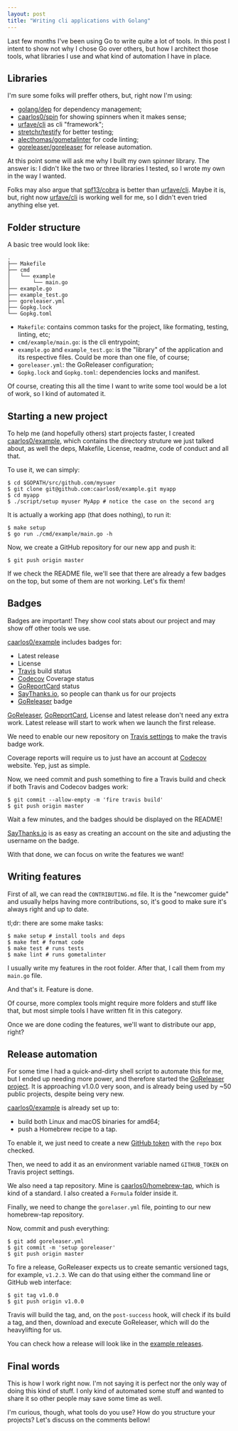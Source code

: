 ```yaml
---
layout: post
title: "Writing cli applications with Golang"
---
```


Last few months I've been using Go to write quite a lot of tools. In this post
I intent to show not why I chose Go over others, but how I architect
those tools, what libraries I use and what kind of automation I have in place.

## Libraries

I'm sure some folks will preffer others, but, right now I'm using:

- [golang/dep] for dependency management;
- [caarlos0/spin] for showing spinners when it makes sense;
- [urfave/cli] as cli "framework";
- [stretchr/testify] for better testing;
- [alecthomas/gometalinter] for code linting;
- [goreleaser/goreleaser] for release automation.

At this point some will ask me why I built my own spinner library. The
answer is: I didn't like the two or three libraries I tested, so I wrote
my own in the way I wanted.

Folks may also argue that [spf13/cobra] is better than [urfave/cli].
Maybe it is, but, right now [urfave/cli] is working well for me, so
I didn't even tried anything else yet.

## Folder structure

A basic tree would look like:

```
.
├── Makefile
├── cmd
│   └── example
│       └── main.go
├── example.go
├── example_test.go
├── goreleaser.yml
├── Gopkg.lock
└── Gopkg.toml
```

- `Makefile`: contains common tasks for the project, like formating, testing,
linting, etc;
- `cmd/example/main.go`: is the cli entrypoint;
- `example.go` and `example_test.go`: is the "library" of the application and
its respective files. Could be more than one file, of course;
- `goreleaser.yml`: the GoReleaser configuration;
- `Gopkg.lock` and `Gopkg.toml`: dependencies locks and manifest.

Of course, creating this all the time I want to write some tool would be
a lot of work, so I kind of automated it.

## Starting a new project

To help me (and hopefully others) start projects faster, I created
[caarlos0/example], which contains the directory struture we just talked about,
as well the deps, Makefile, License, readme, code of conduct and all that.

To use it, we can simply:

```console
$ cd $GOPATH/src/github.com/mysuer
$ git clone git@github.com:caarlos0/example.git myapp
$ cd myapp
$ ./script/setup myuser MyApp # notice the case on the second arg
```

It is actually a working app (that does nothing), to run it:

```console
$ make setup
$ go run ./cmd/example/main.go -h
```

Now, we create a GitHub repository for our new app and push it:

```console
$ git push origin master
```

If we check the README file, we'll see that there are already a few
badges on the top, but some of them are not working. Let's fix them!

## Badges

Badges are important! They show cool stats about our project and
may show off other tools we use.

[caarlos0/example] includes badges for:

- Latest release
- License
- [Travis] build status
- [Codecov] Coverage status
- [GoReportCard] status
- [SayThanks.io], so people can thank us for our projects
- [GoReleaser] badge

[GoReleaser], [GoReportCard], License and latest release don't need any extra work.
Latest release will start to work when we launch the first release.

We need to enable our new repository on
[Travis settings](https://travis-ci.org/profile/) to make the travis badge work.

Coverage reports will require us to just have an account at [Codecov] website.
Yep, just as simple.

Now, we need commit and push something to fire a Travis build and check
if both Travis and Codecov badges work:

```console
$ git commit --allow-empty -m 'fire travis build'
$ git push origin master
```

Wait a few minutes, and the badges should be displayed on the README!

[SayThanks.io] is as easy as creating an account on the site and adjusting
the username on the badge.

With that done, we can focus on write the features we want!

## Writing features

First of all, we can read the `CONTRIBUTING.md` file.
It is the "newcomer guide" and usually helps having more contributions,
so, it's good to make sure it's always right and up to date.

tl;dr: there are some make tasks:

```console
$ make setup # install tools and deps
$ make fmt # format code
$ make test # runs tests
$ make lint # runs gometalinter
```

I usually write my features in the root folder. After that, I call
them from my `main.go` file.

And that's it. Feature is done.

Of course, more complex tools might require more folders and stuff like
that, but most simple tools I have written fit in this category.

Once we are done coding the features, we'll want to distribute our app, right?

## Release automation

For some time I had a quick-and-dirty shell script to automate this for me,
but I ended up needing more power, and therefore started the
[GoReleaser project][goreleaser]. It is approaching v1.0.0 very soon, and
is already being used by ~50 public projects, despite being very new.

[caarlos0/example] is already set up to:

- build both Linux and macOS binaries for amd64;
- push a Homebrew recipe to a tap.

To enable it, we just need to create a new
[GitHub token](https://github.com/settings/tokens/new)
with the `repo` box checked.

Then, we need to add it as an environment variable named `GITHUB_TOKEN` on
Travis  project settings.

We also need a tap repository. Mine is [caarlos0/homebrew-tap], which
is kind of a standard. I also created a `Formula` folder inside it.

Finally, we need to change the `gorelaser.yml` file, pointing to our
new homebrew-tap repository.

Now, commit and push everything:

```console
$ git add goreleaser.yml
$ git commit -m 'setup goreleaser'
$ git push origin master
```

To fire a release, GoReleaser expects us to create semantic versioned
tags, for example, `v1.2.3`. We can do that using either the command line
or GitHub web interface:

```console
$ git tag v1.0.0
$ git push origin v1.0.0
```

Travis will build the tag, and, on the `post-success` hook, will check if
its build a tag, and then, download and execute GoReleaser, which will do the
heavylifting for us.

You can check how a release will look like in the
[example releases](https://github.com/caarlos0/example/releases).

## Final words

This is how I work right now. I'm not saying it is perfect nor the only
way of doing this kind of stuff. I only kind of automated some stuff and
wanted to share it so other people may save some time as well.

I'm curious, though, what tools do you use? How do you structure your projects?
Let's discuss on the comments bellow!


[alecthomas/gometalinter]: https://github.com/alecthomas/gometalinter
[caarlos0/example]: https://github.com/caarlos0/example
[caarlos0/homebrew-tap]: https://github.com/caarlos0/homebrew-tap
[caarlos0/spin]: https://github.com/caarlos0/spin
[Codecov]: https://codecov.io
[golang/dep]: https://github.com/golang/dep
[GoReleaser]: https://github.com/goreleaser/goreleaser
[goreleaser]: https://github.com/goreleaser/goreleaser
[goreleaser/goreleaser]: https://github.com/goreleaser/goreleaser
[GoReportCard]: https://goreportcard.com/
[SayThanks.io]: https://saythanks.io
[spf13/cobra]: https://github.com/spf13/cobra
[stretchr/testify]: https://github.com/stretchr/testify
[Travis]: http://travis-ci.org
[urfave/cli]: https://github.com/urfave/cli

